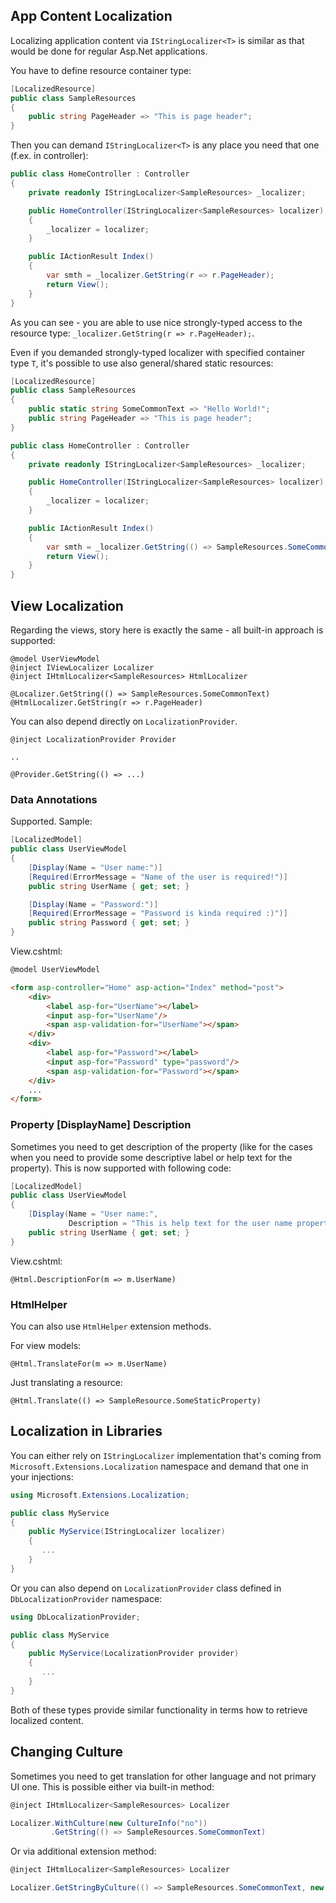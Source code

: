 ## App Content Localization
Localizing application content via `IStringLocalizer<T>` is similar as that would be done for regular Asp.Net applications.

You have to define resource container type:

```csharp
[LocalizedResource]
public class SampleResources
{
    public string PageHeader => "This is page header";
}
```

Then you can demand `IStringLocalizer<T>` is any place you need that one (f.ex. in controller):

```csharp
public class HomeController : Controller
{
    private readonly IStringLocalizer<SampleResources> _localizer;

    public HomeController(IStringLocalizer<SampleResources> localizer)
    {
        _localizer = localizer;
    }

    public IActionResult Index()
    {
        var smth = _localizer.GetString(r => r.PageHeader);
        return View();
    }
}
```

As you can see - you are able to use nice strongly-typed access to the resource type: `_localizer.GetString(r => r.PageHeader);`.

Even if you demanded strongly-typed localizer with specified container type `T`, it's possible to use also general/shared static resources:

```csharp
[LocalizedResource]
public class SampleResources
{
    public static string SomeCommonText => "Hello World!";
    public string PageHeader => "This is page header";
}

public class HomeController : Controller
{
    private readonly IStringLocalizer<SampleResources> _localizer;

    public HomeController(IStringLocalizer<SampleResources> localizer)
    {
        _localizer = localizer;
    }

    public IActionResult Index()
    {
        var smth = _localizer.GetString(() => SampleResources.SomeCommonText);
        return View();
    }
}
```

## View Localization

Regarding the views, story here is exactly the same - all built-in approach is supported:

```
@model UserViewModel
@inject IViewLocalizer Localizer
@inject IHtmlLocalizer<SampleResources> HtmlLocalizer

@Localizer.GetString(() => SampleResources.SomeCommonText)
@HtmlLocalizer.GetString(r => r.PageHeader)
```

You can also depend directly on `LocalizationProvider`.

```
@inject LocalizationProvider Provider

..

@Provider.GetString(() => ...)
```


### Data Annotations
Supported. Sample:

```csharp
[LocalizedModel]
public class UserViewModel
{
    [Display(Name = "User name:")]
    [Required(ErrorMessage = "Name of the user is required!")]
    public string UserName { get; set; }

    [Display(Name = "Password:")]
    [Required(ErrorMessage = "Password is kinda required :)")]
    public string Password { get; set; }
}
```

View.cshtml:

```html
@model UserViewModel

<form asp-controller="Home" asp-action="Index" method="post">
    <div>
        <label asp-for="UserName"></label>
        <input asp-for="UserName"/>
        <span asp-validation-for="UserName"></span>
    </div>
    <div>
        <label asp-for="Password"></label>
        <input asp-for="Password" type="password"/>
        <span asp-validation-for="Password"></span>
    </div>
    ...
</form>
```

### Property [DisplayName] Description

Sometimes you need to get description of the property (like for the cases when you need to provide some descriptive label or help text for the property). This is now supported with following code:

```csharp
[LocalizedModel]
public class UserViewModel
{
    [Display(Name = "User name:",
             Description = "This is help text for the user name property")]
    public string UserName { get; set; }
}
```

View.cshtml:

```
@Html.DescriptionFor(m => m.UserName)
```

### HtmlHelper

You can also use `HtmlHelper` extension methods.

For view models:

```
@Html.TranslateFor(m => m.UserName)
```

Just translating a resource:

```
@Html.Translate(() => SampleResource.SomeStaticProperty)
```

## Localization in Libraries

You can either rely on `IStringLocalizer` implementation that's coming from `Microsoft.Extensions.Localization` namespace and demand that one in your injections:

```csharp
using Microsoft.Extensions.Localization;

public class MyService
{
    public MyService(IStringLocalizer localizer)
    {
       ...
    }
}
```

Or you can also depend on `LocalizationProvider` class defined in `DbLocalizationProvider` namespace:


```csharp
using DbLocalizationProvider;

public class MyService
{
    public MyService(LocalizationProvider provider)
    {
       ...
    }
}
```

Both of these types provide similar functionality in terms how to retrieve localized content.

## Changing Culture
Sometimes you need to get translation for other language and not primary UI one.
This is possible either via built-in method:

```csharp
@inject IHtmlLocalizer<SampleResources> Localizer

Localizer.WithCulture(new CultureInfo("no"))
         .GetString(() => SampleResources.SomeCommonText)
```

Or via additional extension method:

```csharp
@inject IHtmlLocalizer<SampleResources> Localizer

Localizer.GetStringByCulture(() => SampleResources.SomeCommonText, new Culture("no"))
```
